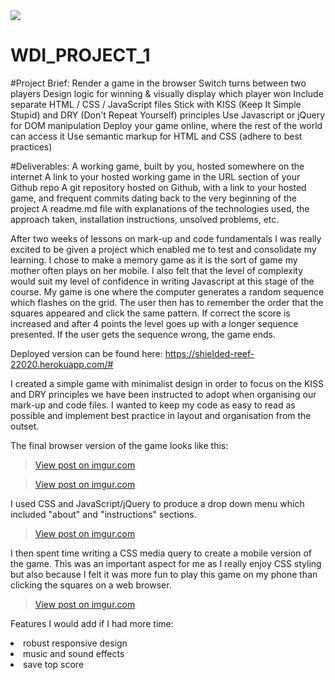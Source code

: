 <img src="https://ga-dash.s3.amazonaws.com/production/assets/logo-9f88ae6c9c3871690e33280fcf557f33.png">
 
# WDI_PROJECT_1

#Project Brief:
Render a game in the browser
Switch turns between two players
Design logic for winning & visually display which player won
Include separate HTML / CSS / JavaScript files
Stick with KISS (Keep It Simple Stupid) and DRY (Don't Repeat Yourself) principles
Use Javascript or jQuery for DOM manipulation
Deploy your game online, where the rest of the world can access it
Use semantic markup for HTML and CSS (adhere to best practices)

#Deliverables: 
A working game, built by you, hosted somewhere on the internet
A link to your hosted working game in the URL section of your Github repo
A git repository hosted on Github, with a link to your hosted game, and frequent commits dating back to the very beginning of the project
A readme.md file with explanations of the technologies used, the approach taken, installation instructions, unsolved problems, etc.

After two weeks of lessons on mark-up and code fundamentals I was really excited to be given a project which enabled me to test and consolidate my learning. I chose to make a memory game as it is the sort of game my mother often plays on her mobile. I also felt that the level of complexity would suit my level of confidence in writing Javascript at this stage of the course. 
My game is one where the computer generates a random sequence which flashes on the grid. The user then has to remember the order that the squares appeared and click the same pattern. If correct the score is increased and after 4 points the level goes up with a longer sequence presented. If the user gets the sequence wrong, the game ends. 

Deployed version can be found here: https://shielded-reef-22020.herokuapp.com/#

I created a simple game with minimalist design in order to focus on the KISS and DRY principles we have been instructed to adopt when organising our mark-up and code files. I wanted to keep my code as easy to read as possible and implement best practice in layout and organisation from the outset. 

The final browser version of the game looks like this: 

<blockquote class="imgur-embed-pub" lang="en" data-id="bKbrU7S"><a href="//imgur.com/bKbrU7S">View post on imgur.com</a></blockquote>

<blockquote class="imgur-embed-pub" lang="en" data-id="0Y1o0wh"><a href="//imgur.com/0Y1o0wh">View post on imgur.com</a></blockquote>

I used CSS and JavaScript/jQuery to produce a drop down menu which included  "about" and "instructions" sections. 

<blockquote class="imgur-embed-pub" lang="en" data-id="pmu65sE"><a href="//imgur.com/pmu65sE">View post on imgur.com</a></blockquote>

I then spent time writing a CSS media query to create a mobile version of the game. This was an important aspect for me as I really enjoy CSS styling but also because I felt it was more fun to play this game on my phone than clicking the squares on a web browser. 

<blockquote class="imgur-embed-pub" lang="en" data-id="LQnAiX3"><a href="//imgur.com/LQnAiX3">View post on imgur.com</a></blockquote>

Features I would add if I had more time:
<li> robust responsive design</li>
<li> music and sound effects</li>
<li> save top score</li>
